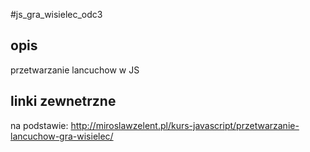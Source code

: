 #js_gra_wisielec_odc3
## opis
przetwarzanie lancuchow w JS
## linki zewnetrzne
na podstawie: http://miroslawzelent.pl/kurs-javascript/przetwarzanie-lancuchow-gra-wisielec/